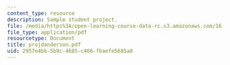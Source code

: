 ```yaml
---
content_type: resource
description: Sample student project.
file: /media/https%3A/open-learning-course-data-rc.s3.amazonaws.com/16-810-engineering-design-and-rapid-prototyping-january-iap-2007/2957e4bb5b9c4685c466fbaefe5685a0_projdanderson.pdf
file_type: application/pdf
resourcetype: Document
title: projdanderson.pdf
uid: 2957e4bb-5b9c-4685-c466-fbaefe5685a0
---
```

